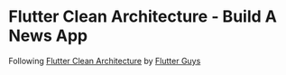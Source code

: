 # Flutter Clean Architecture - Build A News App

Following [Flutter Clean Architecture](https://www.youtube.com/playlist?list=PLjyxas0TsCpnjpzCv3rnsX3LjS9G2K05f) by [Flutter Guys](https://www.youtube.com/@flutterguys)

